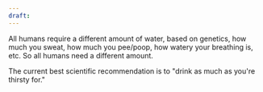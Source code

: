 ```yaml
---
draft:
---
```

All humans require a different amount of water, based on genetics, how much you sweat, how much you pee/poop, how watery your breathing is, etc. So all humans need a different amount.

The current best scientific recommendation is to "drink as much as you're thirsty for."